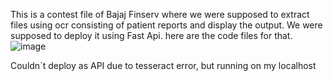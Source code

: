 This is a contest file of Bajaj Finserv where we were supposed to extract files using ocr consisting of patient reports and display the output.
We were supposed to deploy it using Fast Api.
here are the code files for that.
![image](https://github.com/user-attachments/assets/b08b8651-a3f0-4d81-b5c9-fe2c4df0d2d9)
  
Couldn`t deploy as API due to tesseract error, but running on my localhost
